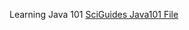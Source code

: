 Learning Java 101
[SciGuides Java101 File](https://github.com/SciBorgs/SciGuides/blob/main/projects/intro-to-programming/Java101.md)